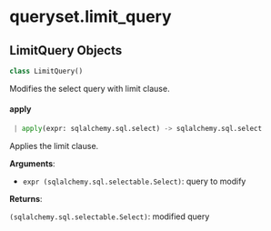 <a name="queryset.limit_query"></a>
# queryset.limit\_query

<a name="queryset.limit_query.LimitQuery"></a>
## LimitQuery Objects

```python
class LimitQuery()
```

Modifies the select query with limit clause.

<a name="queryset.limit_query.LimitQuery.apply"></a>
#### apply

```python
 | apply(expr: sqlalchemy.sql.select) -> sqlalchemy.sql.select
```

Applies the limit clause.

**Arguments**:

- `expr (sqlalchemy.sql.selectable.Select)`: query to modify

**Returns**:

`(sqlalchemy.sql.selectable.Select)`: modified query


